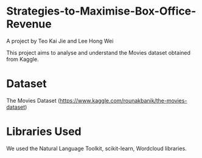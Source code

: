 # Strategies-to-Maximise-Box-Office-Revenue
A project by Teo Kai Jie and Lee Hong Wei

This project aims to analyse and understand the Movies dataset obtained from Kaggle.

# Dataset
The Movies Dataset (https://www.kaggle.com/rounakbanik/the-movies-dataset)

# Libraries Used
We used the Natural Language Toolkit, scikit-learn, Wordcloud libraries.
